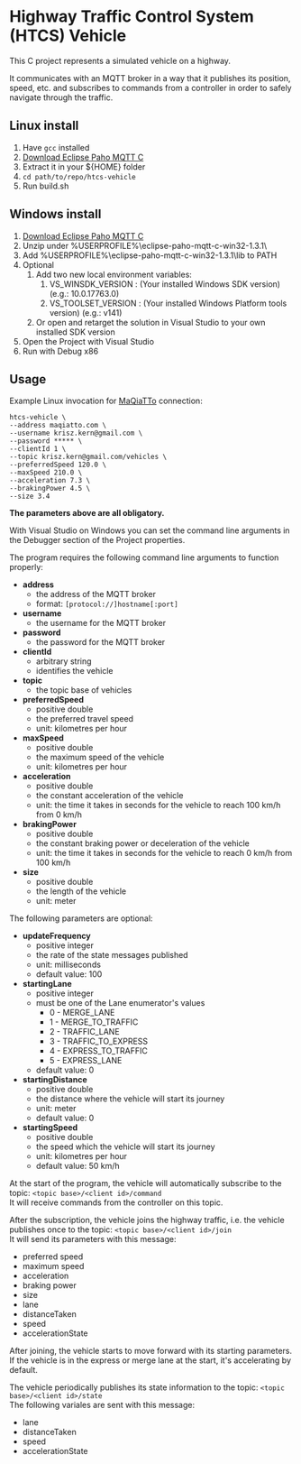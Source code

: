 # Highway Traffic Control System (HTCS) Vehicle

This C project represents a simulated vehicle on a highway.

It communicates with an MQTT broker in a way that
it publishes its position, speed, etc.
and subscribes to commands from a controller
in order to safely navigate through the traffic.

## Linux install

1. Have `gcc` installed
2. [Download Eclipse Paho MQTT C](https://www.eclipse.org/downloads/download.php?file=/paho/1.4/Eclipse-Paho-MQTT-C-1.3.1-Linux.tar.gz&mirror_id=1099)
3. Extract it in your ${HOME} folder
4. `cd path/to/repo/htcs-vehicle`
5. Run build.sh

## Windows install

1. [Download Eclipse Paho MQTT C](https://www.eclipse.org/downloads/download.php?file=/paho/1.4/eclipse-paho-mqtt-c-win32-1.3.1.zip)
2. Unzip under %USERPROFILE%\eclipse-paho-mqtt-c-win32-1.3.1\
3. Add %USERPROFILE%\eclipse-paho-mqtt-c-win32-1.3.1\lib to PATH
4. Optional
   1. Add two new local environment variables:
      1. VS_WINSDK_VERSION  : (Your installed Windows SDK version) (e.g.: 10.0.17763.0)
      2. VS_TOOLSET_VERSION : (Your installed Windows Platform tools version) (e.g.: v141)
   2. Or open and retarget the solution in Visual Studio to your own installed SDK version
5. Open the Project with Visual Studio
6. Run with Debug x86

## Usage

Example Linux invocation for [MaQiaTTo](https://maqiatto.com) connection:
```shell script
htcs-vehicle \
--address maqiatto.com \
--username krisz.kern@gmail.com \
--password ***** \
--clientId 1 \
--topic krisz.kern@gmail.com/vehicles \
--preferredSpeed 120.0 \
--maxSpeed 210.0 \
--acceleration 7.3 \
--brakingPower 4.5 \
--size 3.4
```

**The parameters above are all obligatory.**

With Visual Studio on Windows you can set the
command line arguments in the Debugger section of the Project properties.

The program requires the following command line arguments to function properly:
* **address**
    * the address of the MQTT broker
    * format: `[protocol://]hostname[:port]`
* **username**
    * the username for the MQTT broker
* **password**
    * the password for the MQTT broker
* **clientId**
    * arbitrary string
    * identifies the vehicle
* **topic**
    * the topic base of vehicles
* **preferredSpeed**
    * positive double
    * the preferred travel speed
    * unit: kilometres per hour
* **maxSpeed**
    * positive double
    * the maximum speed of the vehicle
    * unit: kilometres per hour
* **acceleration**
    * positive double
    * the constant acceleration of the vehicle
    * unit: the time it takes in seconds for the vehicle to reach 100 km/h from 0 km/h
* **brakingPower**
    * positive double
    * the constant braking power or deceleration of the vehicle
    * unit: the time it takes in seconds for the vehicle to reach 0 km/h from 100 km/h
* **size**
    * positive double
    * the length of the vehicle
    * unit: meter

The following parameters are optional:
* **updateFrequency**
    * positive integer
    * the rate of the state messages published
    * unit: milliseconds
    * default value: 100
* **startingLane**
    * positive integer
    * must be one of the Lane enumerator's values
        * 0 - MERGE_LANE
        * 1 - MERGE_TO_TRAFFIC
        * 2 - TRAFFIC_LANE
        * 3 - TRAFFIC_TO_EXPRESS
        * 4 - EXPRESS_TO_TRAFFIC
        * 5 - EXPRESS_LANE
    * default value: 0
* **startingDistance**
    * positive double
    * the distance where the vehicle will start its journey
    * unit: meter
    * default value: 0
* **startingSpeed**
    * positive double
    * the speed which the vehicle will start its journey
    * unit: kilometres per hour
    * default value: 50 km/h

At the start of the program, the vehicle will automatically subscribe to the topic:
`<topic base>/<client id>/command`  
It will receive commands from the controller on this topic.

After the subscription, the vehicle joins the highway traffic,
i.e. the vehicle publishes once to the topic:
`<topic base>/<client id>/join`  
It will send its parameters with this message:
* preferred speed
* maximum speed
* acceleration
* braking power
* size
* lane
* distanceTaken
* speed
* accelerationState

After joining, the vehicle starts to move forward with its starting parameters.
If the vehicle is in the express or merge lane at the start, it's accelerating by default.

The vehicle periodically publishes its state information to the topic:
`<topic base>/<client id>/state`  
The following variales are sent with this message:
* lane
* distanceTaken
* speed
* accelerationState
